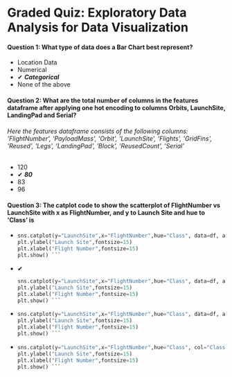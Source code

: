 # Graded Quiz: Exploratory Data Analysis for Data Visualization


#### Question 1: What type of data does a Bar Chart best represent?

- Location Data
- Numerical
- ✔ ***Categorical***
- None of the above


#### Question 2: What are the total number of columns in the features dataframe after applying one hot encoding to columns Orbits, LaunchSite, LandingPad and Serial? 
###### Here the features dataframe consists of the following columns: 'FlightNumber', 'PayloadMass', 'Orbit', 'LaunchSite', 'Flights', 'GridFins', 'Reused', 'Legs', 'LandingPad', 'Block', 'ReusedCount', 'Serial'

- 120
- ✔ ***80***
- 83
- 96



#### Question 3: The catplot code to show the scatterplot of FlightNumber vs LaunchSite with x as FlightNumber, and y to Launch Site and hue to 'Class’ is

- ```python
  sns.catplot(y="LaunchSite",x="FlightNumber",hue="Class", data=df, aspect = 1,kind='cat')
  plt.ylabel("Launch Site",fontsize=15)
  plt.xlabel("Flight Number",fontsize=15)
  plt.show() ```

- ✔ 
  ```python
  sns.catplot(y="LaunchSite",x="FlightNumber",hue="Class", data=df, aspect = 1)
  plt.ylabel("Launch Site",fontsize=15)
  plt.xlabel("Flight Number",fontsize=15)
  plt.show() ```

- ```python
  sns.catplot(y="LaunchSite",x="FlightNumber",hue="Class", data=df, aspect = 1,kind='scatter')
  plt.ylabel("Launch Site",fontsize=15)
  plt.xlabel("Flight Number",fontsize=15)
  plt.show() ```

- ```python
  sns.catplot(y="LaunchSite",x="FlightNumber",hue="Class", col="Class", data=df, aspect = 1)
  plt.ylabel("Launch Site",fontsize=15)
  plt.xlabel("Flight Number",fontsize=15)
  plt.show() ```

